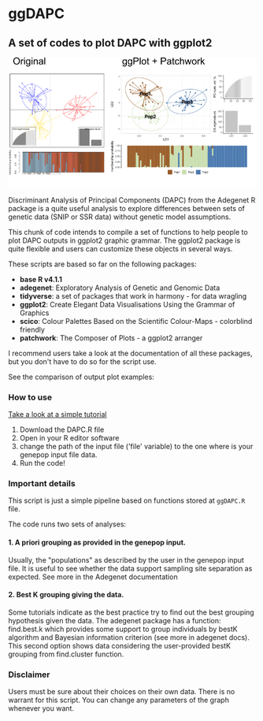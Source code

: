 # ggDAPC

## A set of codes to plot DAPC with ggplot2

![Comparison of plots](./images/comparison.png)

Discriminant Analysis of Principal Components (DAPC) from the Adegenet R package is a quite useful analysis to explore differences between sets of genetic data (SNIP or SSR data) without genetic model assumptions.

This chunk of code intends to compile a set of functions to help people to plot DAPC outputs in ggplot2 graphic grammar.
The ggplot2 package is quite flexible and users can customize these objects in several ways.

These scripts are based so far on the following packages:

 - **base R v4.1.1**    
  - **adegenet**: Exploratory Analysis of Genetic and Genomic Data    
  - **tidyverse**: a set of packages that work in harmony - for data wragling    
  - **ggplot2**: Create Elegant Data Visualisations Using the Grammar of Graphics    
  - **scico**: Colour Palettes Based on the Scientific Colour-Maps - colorblind friendly    
  - **patchwork**: The Composer of Plots - a ggplot2 arranger    


I recommend users take a look at the documentation of all these packages, but you don't have to do so for the script use.

See the comparison of output plot examples:

### How to use

[Take a look at a simple tutorial](https://wilsonfrantine.github.io/ggDAPC/)

1. Download the DAPC.R file 
2. Open in your R editor software
3. change the path of the input file ('file' variable) to the one where is your genepop input file data.
4. Run the code!

### Important details

This script is just a simple pipeline based on functions stored at `ggDAPC.R` file.

The code runs two sets of analyses:

#### 1. A priori grouping as provided in the genepop input. 

   Usually, the "populations" as described by the user in the genepop input file. It is useful to see whether the data support sampling site separation as expected. See more in the Adegenet documentation

#### 2. Best K grouping giving the data.  

   Some tutorials indicate as the best practice try to find out the best grouping hypothesis given the data. The adegenet package has a function: find.best.k which provides some support to group individuals by bestK algorithm and Bayesian information criterion (see more in adegenet docs).
   This second option shows data considering the user-provided bestK grouping from find.cluster function.
    
### Disclaimer

Users must be sure about their choices on their own data. There is no warrant for this script.
You can change any parameters of the graph whenever you want.
